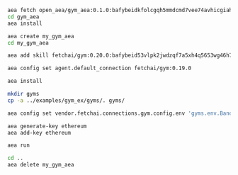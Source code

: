 ``` bash
aea fetch open_aea/gym_aea:0.1.0:bafybeidkfolcgqh5mmdcmd7vee74avhicgiahdyiflyylanowxmqc7bxni --remote
cd gym_aea
aea install
```
``` bash
aea create my_gym_aea
cd my_gym_aea
```
``` bash
aea add skill fetchai/gym:0.20.0:bafybeid53vlpk2jwdzqf7a5xh4q5653wg46h7eg7pq66c3pmmgwnwjnsja --remote
```
``` bash
aea config set agent.default_connection fetchai/gym:0.19.0
```
``` bash
aea install
```
``` bash
mkdir gyms
cp -a ../examples/gym_ex/gyms/. gyms/
```
``` bash
aea config set vendor.fetchai.connections.gym.config.env 'gyms.env.BanditNArmedRandom'
```
``` bash
aea generate-key ethereum
aea add-key ethereum
```
``` bash
aea run
```
``` bash
cd ..
aea delete my_gym_aea
```
